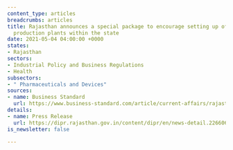 ```yaml
---
content_type: articles
breadcrumbs: articles
title: Rajasthan announces a special package to encourage setting up of medical oxygen
  production plants within the state
date: 2021-05-04 04:00:00 +0000
states:
- Rajasthan
sectors:
- Industrial Policy and Business Regulations
- Health
subsectors:
- " Pharmaceuticals and Devices"
sources:
- name: Business Standard
  url: https://www.business-standard.com/article/current-affairs/rajasthan-govt-announces-special-package-for-oxygen-production-plants-121043000179_1.html
details:
- name: Press Release
  url: https://dipr.rajasthan.gov.in/content/dipr/en/news-detail.226606.html
is_newsletter: false

---
```

